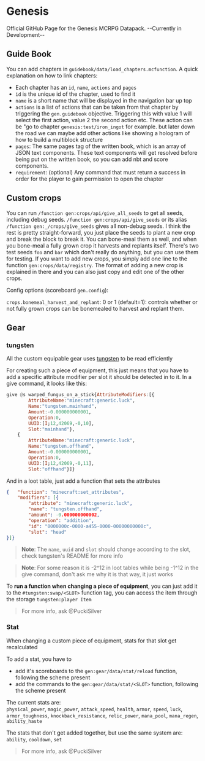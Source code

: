 # Genesis
 
 Official GitHub Page for the Genesis MCRPG Datapack.
 --Currently in Development--


## Guide Book

You can add chapters in `guidebook/data/load_chapters.mcfunction`. A quick explanation on how to link chapters:
- Each chapter has an `id`, `name`, `actions` and `pages`
- `id` is the unique id of the chapter, used to find it
- `name` is a short name that will be displayed in the navigation bar up top
- `actions` is a list of actions that can be taken from that chapter by triggering the `gen.guidebook` objective. Triggering this with value 1 will select the first action, value 2 the second action etc. These action can be "go to chapter `genesis:test/iron_ingot` for example. but later down the road we can maybe add other actions like showing a hologram of how to build a multiblock structure
- `pages`: The same pages tag of the written book, which is an array of JSON text components. These text components will get resolved before being put on the written book, so you can add nbt and score components.
- `requirement`: (optional) Any command that must return a success in order for the player to gain permission to open the chapter
 
## Custom crops

You can run `/function gen:crops/api/give_all_seeds` to get all seeds, including debug seeds. `/function gen:crops/api/give_seeds` or its alias `/function gen:_/crops/give_seeds` gives all non-debug seeds. I think the rest is pretty straight-forward, you just place the seeds to plant a new crop and break the block to break it. You can bone-meal them as well, and when you bone-meal a fully grown crop it harvests and replants itself. There's two test seeds `foo` and `bar` which don't really do anything, but you can use them for testing.
If you want to add new crops, you simply add one line to the function `gen:crops/data/registry`. The format of adding a new crop is explained in there and you can also just copy and edit one of the other crops.

Config options (scoreboard `gen.config`):

`crops.bonemeal_harvest_and_replant`: 0 or 1 (default=1): controls whether or not fully grown crops can be bonemealed to harvest and replant them.

## Gear

### tungsten
All the custom equipable gear uses [tungsten](https://github.com/PuckiSilver/mc-tungsten) to be read efficiently

For creating such a piece of equipment, this just means that you have to add a specific attribute modifier per slot it should be detected in to it.
In a give command, it looks like this:
```hs
give @s warped_fungus_on_a_stick{AttributeModifiers:[{
        AttributeName:"minecraft:generic.luck",
        Name:"tungsten.mainhand",
        Amount:-0.000000000001,
        Operation:0,
        UUID:[I;12,42069,-0,10],
        Slot:"mainhand"},
    {
        AttributeName:"minecraft:generic.luck",
        Name:"tungsten.offhand",
        Amount:-0.000000000001,
        Operation:0,
        UUID:[I;12,42069,-0,11],
        Slot:"offhand"}]}
```
And in a loot table, just add a function that sets the attributes
```json
{   "function": "minecraft:set_attributes",
    "modifiers": [{
        "attribute": "minecraft:generic.luck",
        "name": "tungsten.offhand",
        "amount": -0.000000000002,
        "operation": "addition",
        "id": "0000000c-0000-a455-0000-00000000000c",
        "slot": "head"
}]}
```
> **Note**: The `name`, `uuid` and `slot` should change according to the slot, check tungsten's README for more info

> **Note**: For some reason it is -2^12 in loot tables while being -1^12 in the give command, don't ask me why it is that way, it just works

To **run a function when changing a piece of equipment**, you can just add it to the `#tungsten:swap/<SLOT>` function tag, you can access the item through the storage `tungsten:player Item`

> For more info, ask @PuckiSilver

### Stat
When changing a custom piece of equipment, stats for that slot get recalculated

To add a stat, you have to
- add it's scoreboards to the `gen:gear/data/stat/reload` function, following the scheme present
- add the commands to the `gen:gear/data/stat/<SLOT>` function, following the scheme present

The current stats are:<br>
`physical_power`, `magic_power`, `attack_speed`, `health`, `armor`, `speed`, `luck`, `armor_toughness`, `knockback_resistance`, `relic_power`, `mana_pool`, `mana_regen`, `ability_haste`

The stats that don't get added together, but use the same system are:<br>
`ability`, `cooldown`, `set`

> For more info, ask @PuckiSilver
